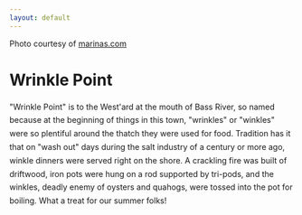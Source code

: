 ```yaml
---
layout: default
---
```

<div class="cover-tint"></div>
<div class="marinascom">Photo courtesy of <a href="https://marinas.com/view/harbor/92t2v_Bass_River_in_West_Dennis_Harbor_West_Dennis_MA_United_States">marinas.com</a></div>

<div class="w-100 d-flex flex-column align-items-center" style="height: calc( 100% - 100px);">
  <div class="w-100 h-100 d-flex flex-column align-items-center justify-content-center align-self-center w-100 text-white px-4" style="max-width: 700px;">
    <h1 class="display-4 text-center">
      <strong>Wrinkle Point</strong>
    </h1>
    <p style="line-height: 1.7;">
      "Wrinkle Point" is to the West'ard at the mouth of Bass River, so named because at the beginning of things in this town, "wrinkles" or "winkles" were so plentiful around the thatch they were used for food. Tradition has it that on "wash out" days during the salt industry of a century or more ago, winkle dinners were served right on the shore. A crackling fire was built of driftwood, iron pots were hung on a rod supported by tri-pods, and the winkles, deadly enemy of oysters and quahogs, were tossed into the pot for boiling. What a treat for our summer folks!
    </p>
  </div>
</div>


